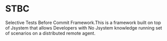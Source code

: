 STBC
====

Selective Tests Before Commit Framework.This is a framework built on top of Jsystem that allows Developers with No Jsystem knowledge running set of scenarios on a distributed remote agent.

